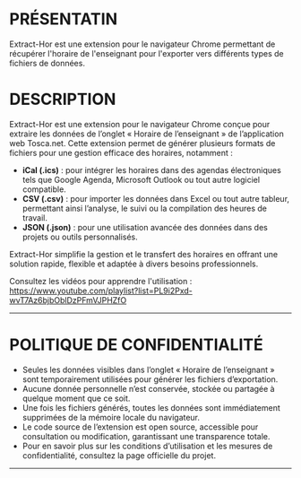 <h1>PRÉSENTATIN</h1>
Extract-Hor est une extension pour le navigateur Chrome permettant de récupérer l'horaire de l'enseignant pour l'exporter vers différents types de fichiers de données.

<H1>DESCRIPTION </H1>

Extract-Hor est une extension pour le navigateur Chrome conçue pour extraire les données de l’onglet « Horaire de l’enseignant » de l’application web Tosca.net. 
Cette extension permet de générer plusieurs formats de fichiers pour une gestion efficace des horaires, notamment :  
<UL>
<li><b>iCal (.ics)</b> : pour intégrer les horaires dans des agendas électroniques tels que Google Agenda, Microsoft Outlook ou tout autre logiciel compatible.  </li>
<li><b>CSV (.csv)</b> : pour importer les données dans Excel ou tout autre tableur, permettant ainsi l’analyse, le suivi ou la compilation des heures de travail.  </li>
<li><b>JSON (.json)</b> : pour une utilisation avancée des données dans des projets ou outils personnalisés.  </li>
</UL>
Extract-Hor simplifie la gestion et le transfert des horaires en offrant une solution rapide, flexible et adaptée à divers besoins professionnels.

Consultez les vidéos pour apprendre l'utilisation :
https://www.youtube.com/playlist?list=PL9i2Pxd-wvT7Az6bjbOblDzPFmVJPHZfO

<hr>

<h1>POLITIQUE DE CONFIDENTIALITÉ</h1>
<ul>
 <li>Seules les données visibles dans l’onglet « Horaire de l’enseignant » sont temporairement utilisées pour générer les fichiers d’exportation.  </li>
 <li>Aucune donnée personnelle n’est conservée, stockée ou partagée à quelque moment que ce soit.  </li>
 <li>Une fois les fichiers générés, toutes les données sont immédiatement supprimées de la mémoire locale du navigateur.  </li>
 <li>Le code source de l’extension est open source, accessible pour consultation ou modification, garantissant une transparence totale.  </li>
 <li>Pour en savoir plus sur les conditions d’utilisation et les mesures de confidentialité, consultez la page officielle du projet.</li>
</ul>
<hr>


